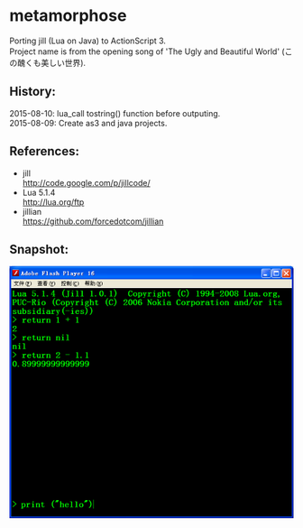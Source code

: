 ﻿# metamorphose
Porting jill (Lua on Java) to ActionScript 3.   
Project name is from the opening song of 'The Ugly and Beautiful World' (この醜くも美しい世界).   

## History:  
2015-08-10: lua_call tostring() function before outputing.    
2015-08-09: Create as3 and java projects.    

## References:  
* jill  
http://code.google.com/p/jillcode/  
* Lua 5.1.4  
http://lua.org/ftp  
* jillian  
https://github.com/forcedotcom/jillian  

## Snapshot:  
![Snapshot](/snapshot/launcher_001.png)  
